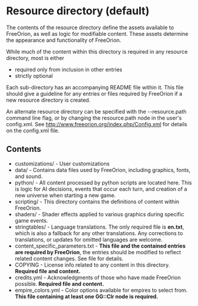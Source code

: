 # Resource directory (default)

The contents of the resource directory define the assets available to
FreeOrion, as well as logic for modifiable content.
These assets determine the appearance and functionality of FreeOrion.

While much of the content within this directory is required in any resource
directory, most is either
* required only from inclusion in other entries
* strictly optional

Each sub-directory has an accompanying README file within it.
This file should give a guideline for any entries or files required by
FreeOrion if a new resource directory is created.

An alternate resource directory can be specified with the
--resource.path command line flag, or by changing the resource.path node in the
user's config.xml.
See http://www.freeorion.org/index.php/Config.xml for details on the config.xml
file.

## Contents

* customizations/  -  User customizations
* data/  -  Contains data files used by FreeOrion, including graphics, fonts,
and sound.
* python/  -  All content processed by python scripts are located here.  This
is logic for AI decisions, events that occur each turn, and creation of a new
universe when starting a new game.
* scripting/  -  This directory contains the definitions of content within
FreeOrion.
* shaders/  -  Shader effects applied to various graphics during specific game
events.
* stringtables/  -  Language translations.  The only required file is
**en.txt**, which is also a fallback for any other translations.  Any
corrections to translations, or updates for omitted languages are welcome.
* content_specific_parameters.txt  -  **This file and the contained entries are
required by FreeOrion**, the entries should be modified to reflect related
content changes.  See file for details.
* COPYING  -  License info related to any content in this directory.
**Required file and content.**
* credits.yml  -  Acknowledgments of those who have made FreeOrion possible.
**Required file and content.**
* empire_colors.yml  -  Color options available for empires to select from.
**This file containing at least one GG::Clr node is required.**

